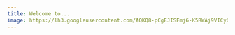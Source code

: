 ```yaml
---
title: Welcome to...
image: https://lh3.googleusercontent.com/AQKQ8-pCgEJISFmj6-K5RWAj9VICyOjkkL6J9nM7NcfO89IE1qX7NJF4mypXxgQDSdF77Ma_LWptlheUZgHtdMphCfn5XW6FgqsOxz2GokZVvtTrNavEzyEC2yxUYeZGDbXiT8YkViiHoAygcUDKkswHi2TLj_zLloAne8ND8D4LsHi34XCiCMzEqIuQS9UI3tH0jkkFgEIPGQlarhvb2sSwuESsR7A5M78BaB7Iu_UHAwKFhJUqS6aGMVltq09fp_c9796DlcxrtJUZ1SkBvtm-QX8AsArbgBps25SB7_M_Sw9_Rnw8ROvbk7uoaW7_uQSx2-8h19gedLCfFdJpC1rtFkFigDPRAM1s_IXVEx1xqpqrCPyQYUxpR71_Hzi99lSABhr1L9TxVyHHXS0EKjDQUl-4FoJ0bMpIQyIU-x1hAf3cVTBBKj9y_I4QYsRXKeWfpwDbkrrtFx9vEB26AkkAVl0tuSrWL7Y36xicKO27TagOeCyu4rCxGx39J5pVsKYaJihhhu8nrEa1gvw2eT9FdHMyxevxeeVuyMQvT3REwXAGcDuVVQ0_LOqzEiXfHHZ_i5EI4RMTC6CbOVm1K0fRZ47AcdWq7PzbZVYrkmbhTSd_=w1048-h589-no
---
```

